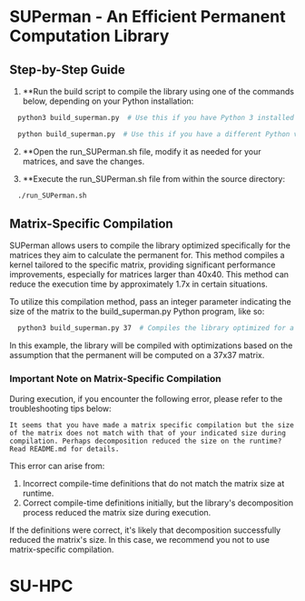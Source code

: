 # SUPerman - An Efficient Permanent Computation Library

## Step-by-Step Guide

1. **Run the build script to compile the library using one of the commands below, depending on your Python installation:

```bash 
  python3 build_superman.py  # Use this if you have Python 3 installed
```

```bash
  python build_superman.py  # Use this if you have a different Python version installed
```

2. **Open the run_SUPerman.sh file, modify it as needed for your matrices, and save the changes.

3. **Execute the run_SUPerman.sh file from within the source directory:
```bash
  ./run_SUPerman.sh
```

## Matrix-Specific Compilation

SUPerman allows users to compile the library optimized specifically for the matrices they aim to calculate the permanent for. This method compiles a kernel tailored to the specific matrix, providing significant performance improvements, especially for matrices larger than 40x40. This method can reduce the execution time by approximately 1.7x in certain situations.

To utilize this compilation method, pass an integer parameter indicating the size of the matrix to the build_superman.py Python program, like so:

```bash 
  python3 build_superman.py 37  # Compiles the library optimized for a 37x37 matrix
```

In this example, the library will be compiled with optimizations based on the assumption that the permanent will be computed on a 37x37 matrix.

### Important Note on Matrix-Specific Compilation

During execution, if you encounter the following error, please refer to the troubleshooting tips below:

```error
It seems that you have made a matrix specific compilation but the size of the matrix does not match with that of your indicated size during compilation. Perhaps decomposition reduced the size on the runtime? Read README.md for details.
```

This error can arise from:

1. Incorrect compile-time definitions that do not match the matrix size at runtime.
2. Correct compile-time definitions initially, but the library's decomposition process reduced the matrix size during execution.

If the definitions were correct, it's likely that decomposition successfully reduced the matrix's size. In this case, we recommend you not to use matrix-specific compilation.

# SU-HPC
